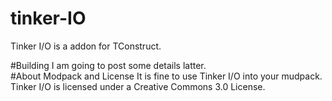 # tinker-IO
Tinker I/O is a addon for TConstruct.

#Building
I am going to post some details latter.
<br>
#About Modpack and License
It is fine to use Tinker I/O into your mudpack.<br>
Tinker I/O is licensed under a Creative Commons 3.0 License.
